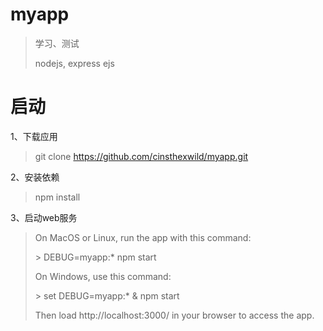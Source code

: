 # myapp
> 学习、测试
>
> nodejs, express ejs


# 启动
1、下载应用
> git clone https://github.com/cinsthexwild/myapp.git


2、安装依赖
> npm install


3、启动web服务
> On MacOS or Linux, run the app with this command:
>
> \> DEBUG=myapp:* npm start
>
> On Windows, use this command:
>
> \> set DEBUG=myapp:* & npm start
>
> Then load http://localhost:3000/ in your browser to access the app.















